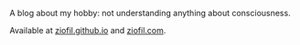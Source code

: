 A blog about my hobby: not understanding anything about consciousness.

Available at [ziofil.github.io](https://ziofil.github.io) and [ziofil.com](https://www.ziofil.com).
